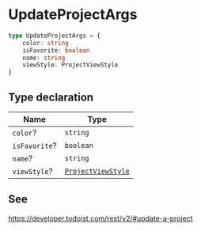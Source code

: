 # UpdateProjectArgs

```ts
type UpdateProjectArgs = {
    color: string
    isFavorite: boolean
    name: string
    viewStyle: ProjectViewStyle
}
```

## Type declaration

| Name                                  | Type                                      |
| ------------------------------------- | ----------------------------------------- |
| <a id="color"></a> `color`?           | `string`                                  |
| <a id="isfavorite"></a> `isFavorite`? | `boolean`                                 |
| <a id="name"></a> `name`?             | `string`                                  |
| <a id="viewstyle"></a> `viewStyle`?   | [`ProjectViewStyle`](ProjectViewStyle.md) |

## See

https://developer.todoist.com/rest/v2/#update-a-project

